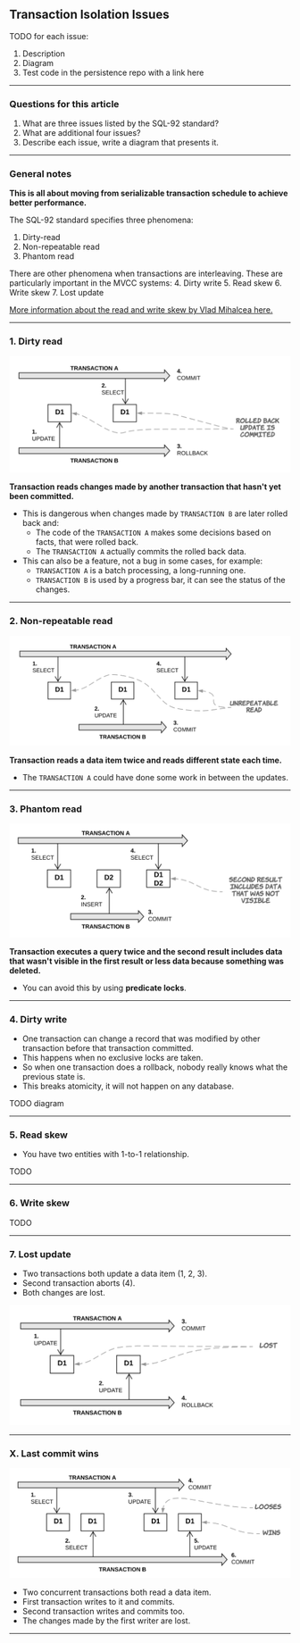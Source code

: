 ## Transaction Isolation Issues

TODO for each issue:
1. Description
2. Diagram
3. Test code in the persistence repo with a link here

---

### Questions for this article

1. What are three issues listed by the SQL-92 standard?
2. What are additional four issues?
3. Describe each issue, write a diagram that presents it.

---

### General notes

**This is all about moving from serializable transaction schedule to achieve better performance.**

The SQL-92 standard specifies three phenomena:
1. Dirty-read
2. Non-repeatable read
3. Phantom read

There are other phenomena when transactions are interleaving. These are particularly important in the MVCC systems:
4. Dirty write
5. Read skew
6. Write skew
7. Lost update

[More information about the read and write skew by Vlad Mihalcea here.](https://vladmihalcea.com/a-beginners-guide-to-read-and-write-skew-phenomena/)

---

### 1. Dirty read

![Dirty read](images/isolation_issues_dirty_read.svg)

**Transaction reads changes made by another transaction that hasn't yet been committed.**

* This is dangerous when changes made by `TRANSACTION B` are later rolled back and:
  * The code of the `TRANSACTION A` makes some decisions based on facts, that were rolled back.
  * The `TRANSACTION A` actually commits the rolled back data.
* This can also be a feature, not a bug in some cases, for example:
  * `TRANSACTION A` is a batch processing, a long-running one.
  * `TRANSACTION B` is used by a progress bar, it can see the status of the changes.

---

### 2. Non-repeatable read

![Unrepeatable read](images/isolation_issues_unrepeatable_read.svg)

**Transaction reads a data item twice and reads different state each time.**

* The `TRANSACTION A` could have done some work in between the updates.

---

### 3. Phantom read

![Phantom read](images/isolation_issues_phantom_read.svg)

**Transaction executes a query twice and the second result includes data that wasn't visible in the first result or less data because something was deleted.**

* You can avoid this by using **predicate locks**.

---

### 4. Dirty write

* One transaction can change a record that was modified by other transaction before that transaction committed.
* This happens when no exclusive locks are taken.
* So when one transaction does a rollback, nobody really knows what the previous state is.
* This breaks atomicity, it will not happen on any database.

TODO diagram

---

### 5. Read skew

* You have two entities with 1-to-1 relationship.

TODO

---

### 6. Write skew

TODO

---

### 7. Lost update

* Two transactions both update a data item (1, 2, 3).
* Second transaction aborts (4).
* Both changes are lost.

![Lost update](images/isolation_issues_lost_update.svg)

---

### X. Last commit wins

![Last commit wins](images/isolation_issues_last_commit_wins.svg)

* Two concurrent transactions both read a data item.
* First transaction writes to it and commits.
* Second transaction writes and commits too.
* The changes made by the first writer are lost.

---
